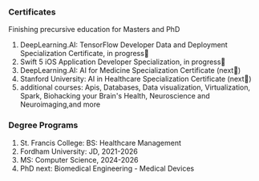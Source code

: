 
<h3> Certificates </h3>
<p> Finishing precursive education for Masters and PhD </p>


1. DeepLearning.AI: TensorFlow Developer Data and Deployment Specialization Certificate, in progress📍
2. Swift 5 iOS Application Developer Specialization, in progress📍
3. DeepLearning.AI: AI for Medicine Specialization Certificate (next🚀)
4. Stanford University: AI in Healthcare Specialization Certificate (next🚀)
5. additional courses: Apis, Databases, Data visualization, Virtualization, Spark, Biohacking your Brain's Health, Neuroscience and Neuroimaging,and more

<h3> Degree Programs </h3>


1. St. Francis College: BS: Healthcare Management
2. Fordham University: JD, 2021-2026
3. MS: Computer Science, 2024-2026
4. PhD next: Biomedical Engineering - Medical Devices
